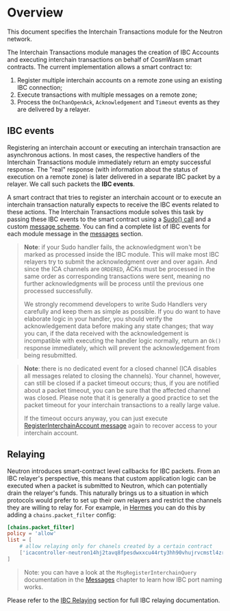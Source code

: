 # Overview

This document specifies the Interchain Transactions module for the Neutron network.

The Interchain Transactions module manages the creation of IBC Accounts and executing interchain transactions on behalf of CosmWasm smart contracts. The current implementation allows a smart contract to:

1. Register multiple interchain accounts on a remote zone using an existing IBC connection;
2. Execute transactions with multiple messages on a remote zone;
3. Process the `OnChanOpenAck`, `Acknowledgement` and `Timeout` events as they are delivered by a relayer.

## IBC events

Registering an interchain account or executing an interchain transaction are asynchronous actions. In most cases, the respective handlers of the Interchain Transactions module immediately return an empty successful response. The "real" response (with information about the status of execution on a remote zone) is later delivered in a separate IBC packet by a relayer. We call such packets the **IBC events**.

A smart contract that tries to register an interchain account or to execute an interchain transaction naturally expects to receive the IBC events related to these actions. The Interchain Transactions module solves this task by passing these IBC events to the smart contract using a [Sudo() call](https://github.com/CosmWasm/wasmd/blob/288609255ad92dfe5c54eae572fe7d6010e712eb/x/wasm/keeper/keeper.go#L453) and a custom [message scheme](https://github.com/neutron-org/neutron/blob/master/internal/sudo/sudo.go). You can find a complete list of IBC events for each module message in the [messages](./messages) section.

> **Note**: if your Sudo handler fails, the acknowledgment won't be marked as processed inside the IBC module. This will make most IBC relayers try to submit the acknowledgment over and over again. And since the ICA channels are `ORDERED`, ACKs must be processed in the same order as corresponding transactions were sent, meaning no further acknowledgments will be process until the previous one processed successfully.
>
> We strongly recommend developers to write Sudo Handlers very carefully and keep them as simple as possible. If you do want to have elaborate logic in your handler, you should verify the acknowledgement data before making any state changes; that way you can, if the data received with the acknowledgement is incompatible with executing the handler logic normally, return an `Ok()` response immediately, which will prevent the acknowledgement from being resubmitted.

> **Note**: there is no dedicated event for a closed channel (ICA disables all messages related to closing the channels). Your channel, however, can still be closed if a packet timeout occurs; thus, if you are notified about a packet timeout, you can be sure that the affected channel was closed. Please note that it is generally a good practice to set the packet timeout for your interchain transactions to a really large value.
> 
>  If the timeout occurs anyway, you can just execute [RegisterInterchainAccount message](/neutron-core/interchain-txs/messages#msgregisterinterchainaccount) again to recover access to your interchain account. 

## Relaying

Neutron introduces smart-contract level callbacks for IBC packets. From an IBC relayer's perspective, this means that custom application logic can be executed when a packet is submitted to Neutron, which can potentially drain the relayer's funds. This naturally brings us to a situation in which protocols would prefer to set up their own relayers and restrict the channels they are willing to relay for. For example, in [Hermes](https://github.com/informalsystems/ibc-rs) you can do this by adding a `chains.packet_filter` config:

```toml
[chains.packet_filter]
policy = 'allow'
list = [
    # allow relaying only for chanels created by a certain contract  
    ['icacontroller-neutron14hj2tavq8fpesdwxxcu44rty3hh90vhujrvcmstl4zr3txmfvw9s5c2epq*', '*'],
]
```

> Note: you can have a look at the `MsgRegisterInterchainQuery` documentation in the [Messages](./messages.md) chapter to learn how IBC port naming works.

Please refer to the [IBC Relaying](../../relaying/ibc-relayer-guide.md) section for full IBC relaying documentation.
